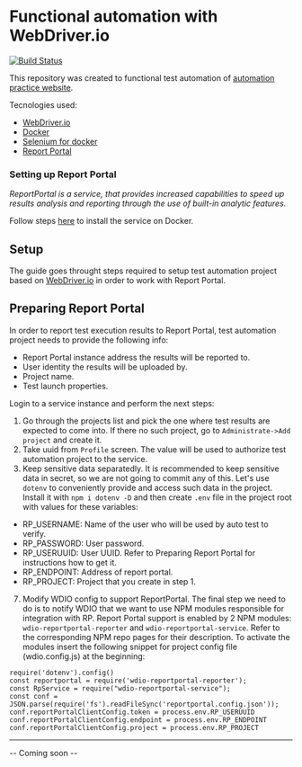 # Functional automation with WebDriver.io

[![Build Status](https://travis-ci.com/luuizeduardo/wdio-automation.svg?branch=master)](https://travis-ci.com/luuizeduardo/wdio-automation)

This repository was created to functional test automation of [automation practice website](http://automationpractice.com).

Tecnologies used:
- [WebDriver.io](https://webdriver.io)
- [Docker](https://docker.com)
- [Selenium for docker](https://github.com/SeleniumHQ/docker-selenium)
- [Report Portal](https://reportportal.io/)

### Setting up Report Portal

_ReportPortal is a service, that provides increased capabilities to speed up results analysis and reporting through the use of built-in analytic features._

Follow steps [here](https://reportportal.io/download) to install the service on Docker.

## Setup

The guide goes throught steps required to setup test automation project based on [WebDriver.io](https://webdriver.io) in order to work with Report Portal.

## Preparing Report Portal

In order to report test execution results to Report Portal, test automation project needs to provide the following info:
- Report Portal instance address the results will be reported to.
- User identity the results will be uploaded by.
- Project name.
- Test launch properties.

Login to a service instance and perform the next steps:

1. Go through the projects list and pick the one where test results are expected to come into. If there no such project, go to `Administrate->Add project` and create it.
2. Take uuid from `Profile` screen. The value will be used to authorize test automation project to the service.
3. Keep sensitive data separatedly. It is recommended to keep sensitive data in secret, so we are not going to commit any of this. Let's use `dotenv` to conveniently provide and access such data in the project. Install it with `npm i dotenv -D` and then create `.env` file in the project root with values for these variables:
- RP_USERNAME: Name of the user who will be used by auto test to verify.
- RP_PASSWORD: User password.
- RP_USERUUID: User UUID. Refer to Preparing Report Portal for instructions how to get it.
- RP_ENDPOINT: Address of report portal.
- RP_PROJECT: Project that you create in step 1.
7. Modify WDIO config to support ReportPortal. The final step we need to do is to notify WDIO that we want to use NPM modules responsible for integration with RP. Report Portal support is enabled by 2 NPM modules: `wdio-reportportal-reporter` and `wdio-reportportal-service`. Refer to the corresponding NPM repo pages for their description. To activate the modules insert the following snippet for project config file (wdio.config.js) at the beginning:
```JS
require('dotenv').config()
const reportportal = require('wdio-reportportal-reporter');
const RpService = require("wdio-reportportal-service");
const conf = JSON.parse(require('fs').readFileSync('reportportal.config.json'));
conf.reportPortalClientConfig.token = process.env.RP_USERUUID
conf.reportPortalClientConfig.endpoint = process.env.RP_ENDPOINT
conf.reportPortalClientConfig.project = process.env.RP_PROJECT
```
---

-- Coming soon --